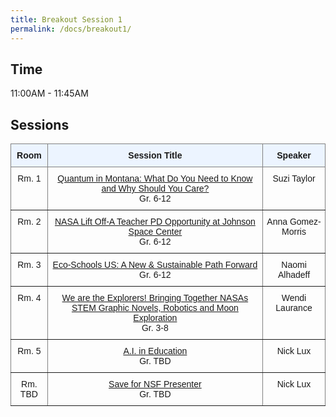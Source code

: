 ```yaml
---
title: Breakout Session 1
permalink: /docs/breakout1/
---
```


## Time

11:00AM - 11:45AM

## Sessions

<style type="text/css">
.tg  {border-collapse:collapse;border-spacing:0;}
.tg td{border-color:black;border-style:solid;border-width:1px;font-family:Arial, sans-serif;font-size:14px;
  overflow:hidden;padding:10px 5px;word-break:normal;}
.tg th{border-color:black;border-style:solid;border-width:1px;font-family:Arial, sans-serif;font-size:14px;
  font-weight:normal;overflow:hidden;padding:10px 5px;word-break:normal;}
.tg .tg-c3ow{border-color:inherit;text-align:center;vertical-align:top}
.tg .tg-5w3z{background-color:#ecf4ff;border-color:inherit;text-align:center;vertical-align:top}
</style>
<table class="tg">
<thead>
  <tr>
    <th class="tg-5w3z"><span style="font-weight:bold">Room</span></th>
    <th class="tg-5w3z"><span style="font-weight:bold">Session Title</span></th>
    <th class="tg-5w3z"><span style="font-weight:bold">Speaker</span></th>
  </tr>
</thead>

<tbody>
  <tr>
    <td class="tg-c3ow">Rm. 1</td>
    <td class="tg-c3ow"><a href="https://jake-chipps.github.io/SSI24/docs/b1p1/">Quantum in Montana: What Do You Need to Know and Why Should You Care?</a><br>Gr. 6-12</td>
    <td class="tg-c3ow">Suzi Taylor</td>
  </tr>
  <tr>
    <td class="tg-c3ow">Rm. 2</td>
    <td class="tg-c3ow"><a href="https://jake-chipps.github.io/SSI24/docs/b1p2/">NASA Lift Off-A Teacher PD Opportunity at Johnson Space Center</a><br>Gr. 6-12</td>
    <td class="tg-c3ow">Anna Gomez-Morris</td>
  </tr>
  <tr>
    <td class="tg-c3ow">Rm. 3</td>
    <td class="tg-c3ow"><a href="https://jake-chipps.github.io/SSI24/docs/b1p3/">Eco-Schools US: A New & Sustainable Path Forward</a><br>Gr. 6-12</td>
    <td class="tg-c3ow">Naomi Alhadeff</td>
  </tr>
  <tr>
    <td class="tg-c3ow">Rm. 4</td>
    <td class="tg-c3ow"><a href="https://jake-chipps.github.io/SSI24/docs/b1p4/">We are the Explorers! Bringing Together NASAs STEM Graphic Novels, Robotics and Moon Exploration</a><br>Gr. 3-8</td>
    <td class="tg-c3ow">Wendi Laurance</td>
  </tr>
  <tr>
    <td class="tg-c3ow">Rm. 5</td>
    <td class="tg-c3ow"><a href="https://jake-chipps.github.io/SSI24/docs/b1p5/">A.I. in Education</a><br>Gr. TBD</td>
    <td class="tg-c3ow">Nick Lux</td>
  </tr>
    <tr>
    <td class="tg-c3ow">Rm. TBD</td>
    <td class="tg-c3ow"><a href="https://jake-chipps.github.io/SSI24/docs/b1p6/">Save for NSF Presenter</a><br>Gr. TBD</td>
    <td class="tg-c3ow">Nick Lux</td>
  </tr>
</tbody>
</table>